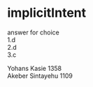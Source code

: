 # implicitIntent
answer for choice<br>
1.d<br>
2.d<br>
3.c<br>

Yohans  Kasie      1358<br>
Akeber  Sintayehu  1109
